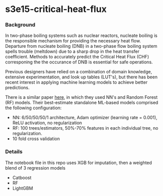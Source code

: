 # s3e15-critical-heat-flux


### Background 
In two-phase boiling systems such as nuclear reactors, nucleate boiling is the responsible mechanism for providing the necessary heat flow.  Departure from nucleate boiling (DNB) in a two-phase flow boiling system spells trouble (meltdown) due to a sharp drop in the heat transfer coefficient. Methods to accurately predict the Critical Heat Flux (CHF) corresponing the the occurance of DNB is essential for safe operations.  

Previous designers have relied on a combination of domain knowledge, extensive experimentation, and look up tables (LUT's), but there has been recent interest in applying machine learning models to achieve better predictions.  

There is a similar paper [here](https://www.sciencedirect.com/science/article/abs/pii/S1359431119332065), in which they used NN's and Random Forest (RF) models. Their best-estimate standalone ML-based models comprised the following configuration:
* NN: 6/50/50/50/1 architecture, Adam optimizer (learning rate = 0.001), ReLU activation, no regularization
* RF: 100 trees/estimators, 50%-70% features in each individual tree, no regularization.
* 10 fold cross validation

### Details
The notebook file in this repo uses XGB for imputation, then a weighted blend of 3 regression models
*   Catboost
*   RF
*   LightGBM





